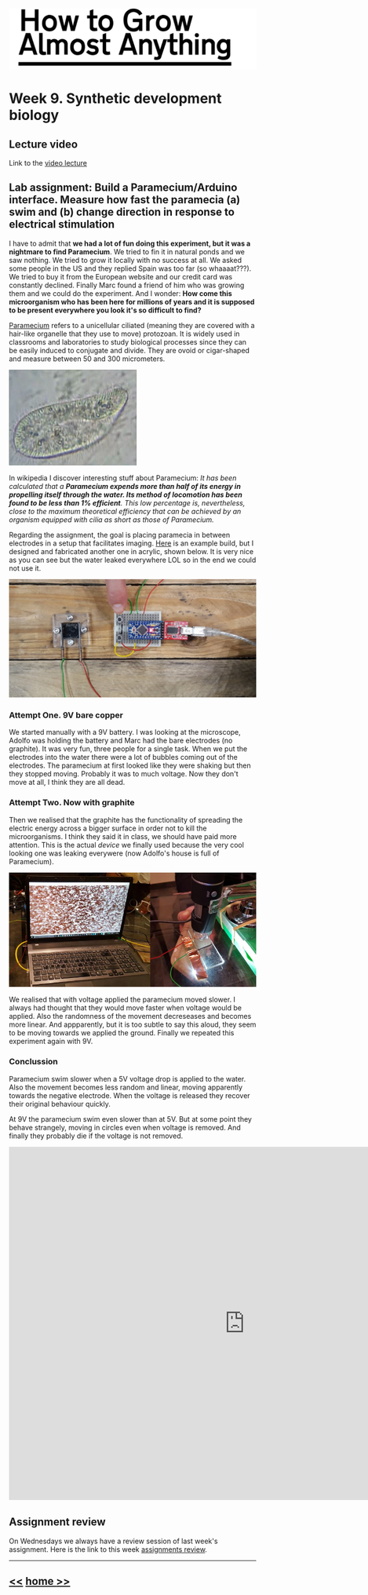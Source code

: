 ![](./img/FabLab.svg)

# Week 9. Synthetic development biology

## Lecture video
Link to the [video lecture](https://vimeo.com/143155993)

## Lab assignment: Build a Paramecium/Arduino interface. Measure how fast the paramecia (a) swim and (b) change direction in response to electrical stimulation
I have to admit that **we had a lot of fun doing this experiment, but it was a nightmare to find Paramecium**. We tried to fin it in natural ponds and we saw nothing. We tried to grow it locally with no success at all. We asked some people in the US and they replied Spain was too far (so whaaaat???). We tried to buy it from the European website and our credit card was constantly declined. Finally Marc found a friend of him who was growing them and we could do the experiment. And I wonder: **How come this microorganism who has been here for millions of years and it is supposed to be present everywhere you look it's so difficult to find?**

[Paramecium](https://en.wikipedia.org/wiki/Paramecium) refers to a unicellular ciliated (meaning they are covered with a hair-like organelle that they use to move) protozoan. It is widely used in classrooms and laboratories to study biological processes since they can be easily induced to conjugate and divide. They are ovoid or cigar-shaped and measure between 50 and 300 micrometers.

![](./img/w09/paramecium.gif)

In wikipedia I discover interesting stuff about Paramecium: _It has been calculated that a **Paramecium expends more than half of its energy in propelling itself through the water. Its method of locomotion has been found to be less than 1% efficient**. This low percentage is, nevertheless, close to the maximum theoretical efficiency that can be achieved by an organism equipped with cilia as short as those of Paramecium._

Regarding the assignment, the goal is placing paramecia in between electrodes in a setup that facilitates imaging. [Here](http://making.do/paramecium/build.html) is an example build, but I designed and fabricated another one in acrylic, shown below. It is very nice as you can see but the water leaked everywhere LOL so in the end we could not use it.

![](./img/w09/device.jpg)

### Attempt One. 9V bare copper
We started manually with a 9V battery. I was looking at the microscope, Adolfo was holding the battery and Marc had the bare electrodes (no graphite). It was very fun, three people for a single task. When we put the electrodes into the water there were a lot of bubbles coming out of the electrodes. The paramecium at first looked like they were shaking but then they stopped moving. Probably it was to much voltage. Now they don't move at all, I think they are all dead.

### Attempt Two. Now with graphite
Then we realised that the graphite has the functionality of spreading the electric energy across a bigger surface in order not to kill the microorganisms. I think they said it in class, we should have paid more attention. This is the actual _device_ we finally used because the very cool looking one was leaking everywere (now Adolfo's house is full of Paramecium).

![](./img/w09/device2.jpg)

We realised that with voltage applied the paramecium moved slower. I always had thought that they would move faster when voltage would be applied. Also the randomness of the movement decreseases and becomes more linear. And appparently, but it is too subtle to say this aloud, they seem to be moving towards we applied the ground. Finally we repeated this experiment again with 9V.

### Conclussion
Paramecium swim slower when a 5V voltage drop is applied to the water. Also the movement becomes less random and linear, moving apparently towards the negative electrode. When the voltage is released they recover their original behaviour quickly.  

At 9V the paramecium swim even slower than at 5V. But at some point they behave strangely, moving in circles even when voltage is removed. And finally they probably die if the voltage is not removed.

<iframe width="960" height="720" src="https://www.youtube.com/embed/eZhVWbMzDvE?rel=0&amp;showinfo=0" frameborder="0" allowfullscreen></iframe>

## Assignment review
On Wednesdays we always have a review session of last week's assignment. Here is the link to this week [assignments review](https://vimeo.com/143885871).

---

## [<<](./w08.html)  [  home  ](./index.html)  [  >>](./w10.html)
